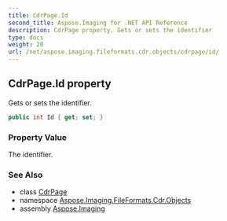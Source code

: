 ```yaml
---
title: CdrPage.Id
second_title: Aspose.Imaging for .NET API Reference
description: CdrPage property. Gets or sets the identifier
type: docs
weight: 20
url: /net/aspose.imaging.fileformats.cdr.objects/cdrpage/id/
---
```

## CdrPage.Id property

Gets or sets the identifier.

```csharp
public int Id { get; set; }
```

### Property Value

The identifier.

### See Also

* class [CdrPage](../)
* namespace [Aspose.Imaging.FileFormats.Cdr.Objects](../../cdrpage/)
* assembly [Aspose.Imaging](../../../)


